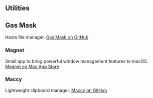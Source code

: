 ## Utilities
## Gas Mask
Hosts file manager.
[Gas Mask on GitHub](https://github.com/2ndalpha/gasmask)

### Magnet
Small app to bring powerful window management features to macOS.  
[Magnet on Mac App Store](https://apps.apple.com/us/app/magnet/id441258766?mt=12)

### Maccy
Lightweight clipboard manager.
[Maccy on GitHub](https://github.com/p0deje/Maccy)